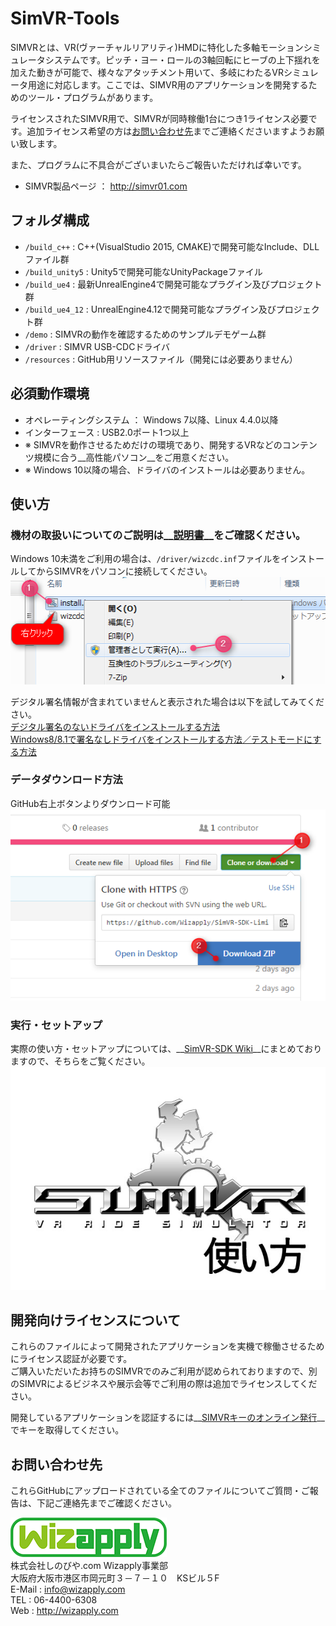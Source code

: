 SimVR-Tools
==================
SIMVRとは、VR(ヴァーチャルリアリティ)HMDに特化した多軸モーションシミュレータシステムです。ピッチ・ヨー・ロールの3軸回転にヒーブの上下揺れを加えた動きが可能で、様々なアタッチメント用いて、多岐にわたるVRシミュレータ用途に対応します。ここでは、SIMVR用のアプリケーションを開発するためのツール・プログラムがあります。  

ライセンスされたSIMVR用で、SIMVRが同時稼働1台につき1ライセンス必要です。追加ライセンス希望の方は[お問い合わせ先](#お問い合わせ先)までご連絡くださいますようお願い致します。 

また、プログラムに不具合がございまいたらご報告いただければ幸いです。

* SIMVR製品ページ ： http://simvr01.com

## フォルダ構成
* `/build_c++` : C++(VisualStudio 2015, CMAKE)で開発可能なInclude、DLLファイル群
* `/build_unity5` : Unity5で開発可能なUnityPackageファイル
* `/build_ue4` : 最新UnrealEngine4で開発可能なプラグイン及びプロジェクト群
* `/build_ue4_12` : UnrealEngine4.12で開発可能なプラグイン及びプロジェクト群
* `/demo` : SIMVRの動作を確認するためのサンプルデモゲーム群
* `/driver` : SIMVR USB-CDCドライバ
* `/resources` : GitHub用リソースファイル（開発には必要ありません）

## 必須動作環境
* オペレーティングシステム ： Windows 7以降、Linux 4.4.0以降
* インターフェース : USB2.0ポート1つ以上
* ※ SIMVRを動作させるためだけの環境であり、開発するVRなどのコンテンツ規模に合う__高性能パソコン__をご用意ください。
* ※ Windows 10以降の場合、ドライバのインストールは必要ありません。

## 使い方
### 機材の取扱いについてのご説明は__[説明書](https://github.com/Wizapply/SIMVR-Tools/blob/master/SIMVR_Manual.pdf)__をご確認ください。  

Windows 10未満をご利用の場合は、`/driver/wizcdc.inf`ファイルをインストールしてからSIMVRをパソコンに接続してください。  
![WizapplySS002](resources/screenshot_002.png)    

デジタル署名情報が含まれていませんと表示された場合は以下を試してみてください。  
[デジタル署名のないドライバをインストールする方法](http://www.personal-media.co.jp/utronkb/support/install_sig_win8.html)  
[Windows8/8.1で署名なしドライバをインストールする方法／テストモードにする方法](http://freesoft.tvbok.com/win8/testmode.html)

### データダウンロード方法
GitHub右上ボタンよりダウンロード可能  
![WizapplySS001](resources/screenshot_001.png)  

### 実行・セットアップ
実際の使い方・セットアップについては、__[SimVR-SDK Wiki](https://github.com/Wizapply/SIMVR-Tools/wiki "SimVR-Tools Wiki")__にまとめておりますので、そちらをご覧ください。  
![WizapplySIMVR](resources/howtosimvr.jpg) 

## 開発向けライセンスについて
これらのファイルによって開発されたアプリケーションを実機で稼働させるためにライセンス認証が必要です。  
ご購入いただいたお持ちのSIMVRでのみご利用が認められておりますので、別のSIMVRによるビジネスや展示会等でご利用の際は追加でライセンスしてください。  

開発しているアプリケーションを認証するには__[SIMVRキーのオンライン発行](http://simvr01.com/simvrkeygen/)__でキーを取得してください。  

## お問い合わせ先
これらGitHubにアップロードされている全てのファイルについてご質問・ご報告は、下記ご連絡先までご確認ください。

![Wizapply logo](resources/logo.png)  
株式会社しのびや.com Wizapply事業部  
大阪府大阪市港区市岡元町３－７－１０　KSビル５F  
E-Mail : info@wizapply.com  
TEL : 06-4400-6308  
Web : <http://wizapply.com>  
